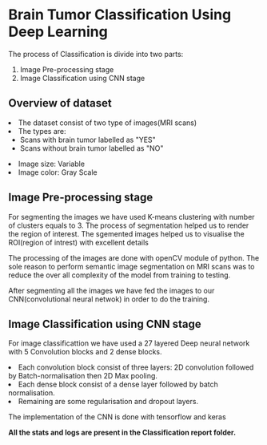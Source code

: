 
# Brain Tumor Classification Using Deep Learning

The process of Classification is divide into two parts:
1. Image Pre-processing stage
2. Image Classification using CNN stage

## Overview of dataset
<li> The dataset consist of two type of images(MRI scans)
<li> The types are:
<ul>
<li> Scans with brain tumor labelled as "YES"
<li> Scans without brain tumor labelled as "NO"
</ul>
<li> Image size: Variable
<li> Image color: Gray Scale

## Image Pre-processing stage
<p>
For segmenting the images we have used K-means clustering with number of clusters equals to 3. The process of segmentation helped us to 
render the region of interest. The sgemented images helped us to visualise the ROI(region of intrest) with excellent details
</p>
<p>
The processing of the images are done with openCV module of python. The sole reason to perform semantic image segmentation on MRI 
scans was to reduce the over all complexity of the model from training to testing.
</p>
After segmenting all the images we have fed the images to our CNN(convolutional neural netwok) in order to do the training.

## Image Classification using CNN stage

<p> For image classificattion we have used a 27 layered Deep neural network with 5 Convolution blocks and 2 dense blocks.</p>
<li> Each convolution block consist of three layers: 2D convolution followed by Batch-normalisation then 2D Max pooling.
<li>Each dense block consist of a dense layer followed by batch normalisation.
<li>Remaining are some regularisation and dropout layers.

<p>The implementation of the CNN is done with tensorflow and keras

<b>All the stats and logs are present in the Classification report folder.</b>

